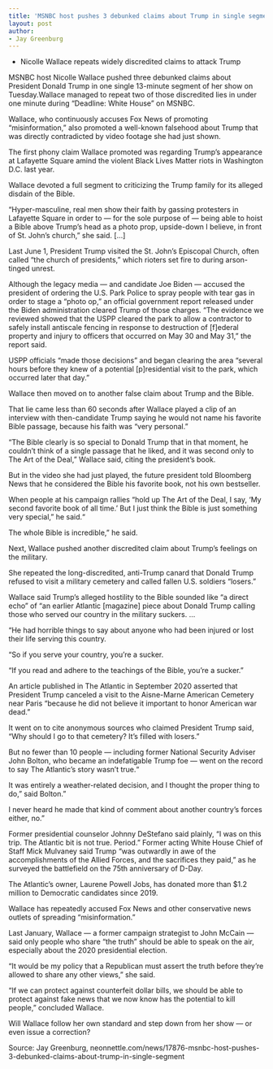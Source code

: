 ```yaml
---
title: 'MSNBC host pushes 3 debunked claims about Trump in single segment'
layout: post
author:
- Jay Greenburg
---
```


- Nicolle Wallace repeats widely discredited claims to attack Trump

MSNBC host Nicolle Wallace pushed three debunked claims about President Donald Trump in one single 13-minute segment of her show on Tuesday.Wallace managed to repeat two of those discredited lies in under one minute during “Deadline: White House” on MSNBC.

Wallace, who continuously accuses Fox News of promoting “misinformation,” also promoted a well-known falsehood about Trump that was directly contradicted by video footage she had just shown.

The first phony claim Wallace promoted was regarding Trump’s appearance at Lafayette Square amind the violent Black Lives Matter riots in Washington D.C. last year.

Wallace devoted a full segment to criticizing the Trump family for its alleged disdain of the Bible.

“Hyper-masculine, real men show their faith by gassing protesters in Lafayette Square in order to — for the sole purpose of — being able to hoist a Bible above Trump’s head as a photo prop, upside-down I believe, in front of St. John’s church,” she said. […]

Last June 1, President Trump visited the St. John’s Episcopal Church, often called “the church of presidents,” which rioters set fire to during arson-tinged unrest.

Although the legacy media — and candidate Joe Biden — accused the president of ordering the U.S. Park Police to spray people with tear gas in order to stage a “photo op,” an official government report released under the Biden administration cleared Trump of those charges. “The evidence we reviewed showed that the USPP cleared the park to allow a contractor to safely install antiscale fencing in response to destruction of [f]ederal property and injury to officers that occurred on May 30 and May 31,” the report said.

USPP officials “made those decisions” and began clearing the area “several hours before they knew of a potential [p]residential visit to the park, which occurred later that day.”

Wallace then moved on to another false claim about Trump and the Bible.

That lie came less than 60 seconds after Wallace played a clip of an interview with then-candidate Trump saying he would not name his favorite Bible passage, because his faith was “very personal.”

“The Bible clearly is so special to Donald Trump that in that moment, he couldn’t think of a single passage that he liked, and it was second only to The Art of the Deal,” Wallace said, citing the president’s book.

But in the video she had just played, the future president told Bloomberg News that he considered the Bible his favorite book, not his own bestseller.

When people at his campaign rallies “hold up The Art of the Deal, I say, ‘My second favorite book of all time.’ But I just think the Bible is just something very special,” he said.“

The whole Bible is incredible,” he said.

Next, Wallace pushed another discredited claim about Trump’s feelings on the military.

She repeated the long-discredited, anti-Trump canard that Donald Trump refused to visit a military cemetery and called fallen U.S. soldiers “losers.”

Wallace said Trump’s alleged hostility to the Bible sounded like “a direct echo” of “an earlier Atlantic [magazine] piece about Donald Trump calling those who served our country in the military suckers. …

“He had horrible things to say about anyone who had been injured or lost their life serving this country.

“So if you serve your country, you’re a sucker.

“If you read and adhere to the teachings of the Bible, you’re a sucker.”

An article published in The Atlantic in September 2020 asserted that President Trump canceled a visit to the Aisne-Marne American Cemetery near Paris “because he did not believe it important to honor American war dead.”

It went on to cite anonymous sources who claimed President Trump said, “Why should I go to that cemetery? It’s filled with losers.”

But no fewer than 10 people — including former National Security Adviser John Bolton, who became an indefatigable Trump foe — went on the record to say The Atlantic’s story wasn’t true.“

It was entirely a weather-related decision, and I thought the proper thing to do,” said Bolton.”

I never heard he made that kind of comment about another country’s forces either, no.”

Former presidential counselor Johnny DeStefano said plainly, “I was on this trip. The Atlantic bit is not true. Period.” Former acting White House Chief of Staff Mick Mulvaney said Trump “was outwardly in awe of the accomplishments of the Allied Forces, and the sacrifices they paid,” as he surveyed the battlefield on the 75th anniversary of D-Day.

The Atlantic’s owner, Laurene Powell Jobs, has donated more than $1.2 million to Democratic candidates since 2019.

Wallace has repeatedly accused Fox News and other conservative news outlets of spreading “misinformation.”

Last January, Wallace — a former campaign strategist to John McCain — said only people who share “the truth” should be able to speak on the air, especially about the 2020 presidential election.

“It would be my policy that a Republican must assert the truth before they’re allowed to share any other views,” she said.

“If we can protect against counterfeit dollar bills, we should be able to protect against fake news that we now know has the potential to kill people,” concluded Wallace.

Will Wallace follow her own standard and step down from her show — or even issue a correction?

Source: Jay Greenburg, neonnettle.com/news/17876-msnbc-host-pushes-3-debunked-claims-about-trump-in-single-segment

